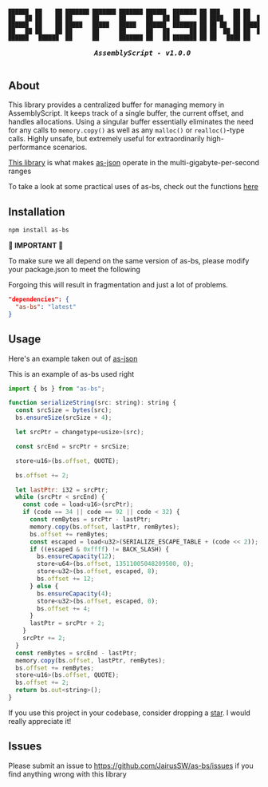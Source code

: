 <h5 align="center">
  <pre>
<span style="font-size: 0.8em;">██████  ██    ██ ███████ ███████ ███████ ██████  ███████ ██ ███    ██ ██   ██ 
██   ██ ██    ██ ██      ██      ██      ██   ██ ██      ██ ████   ██ ██  ██  
██████  ██    ██ █████   █████   █████   ██████  ███████ ██ ██ ██  ██ █████   
██   ██ ██    ██ ██      ██      ██      ██   ██      ██ ██ ██  ██ ██ ██  ██  
██████   ██████  ██      ██      ███████ ██   ██ ███████ ██ ██   ████ ██   ██ 
</span>
    AssemblyScript - v1.0.0
  </pre>
</h5>

## About

This library provides a centralized buffer for managing memory in AssemblyScript. It keeps track of a single buffer, the current offset, and handles allocations. Using a singular buffer essentially eliminates the need for any calls to `memory.copy()` as well as any `malloc()` or `realloc()`-type calls. Highly unsafe, but extremely useful for extraordinarily high-performance scenarios.

[This library](https://github.com/JairusSW/as-bs) is what makes [as-json](https://github.com/JairusSW/as-json) operate in the multi-gigabyte-per-second ranges

To take a look at some practical uses of as-bs, check out the functions [here](https://github.com/JairusSW/as-json/tree/master/assembly/serialize/simple)

## Installation

```bash
npm install as-bs
```

**🚨 IMPORTANT 🚨**

To make sure we all depend on the same version of as-bs, please modify your package.json to meet the following

Forgoing this will result in fragmentation and just a lot of problems.

```json
"dependencies": {
  "as-bs": "latest"
}
```

## Usage

Here's an example taken out of [as-json](https://github.com/JairusSW/as-json/tree/master/assembly/serialize/simple/string.ts)

This is an example of as-bs used right

```js
import { bs } from "as-bs";

function serializeString(src: string): string {
  const srcSize = bytes(src);
  bs.ensureSize(srcSize + 4);

  let srcPtr = changetype<usize>(src);

  const srcEnd = srcPtr + srcSize;

  store<u16>(bs.offset, QUOTE);

  bs.offset += 2;

  let lastPtr: i32 = srcPtr;
  while (srcPtr < srcEnd) {
    const code = load<u16>(srcPtr);
    if (code == 34 || code == 92 || code < 32) {
      const remBytes = srcPtr - lastPtr;
      memory.copy(bs.offset, lastPtr, remBytes);
      bs.offset += remBytes;
      const escaped = load<u32>(SERIALIZE_ESCAPE_TABLE + (code << 2));
      if ((escaped & 0xffff) != BACK_SLASH) {
        bs.ensureCapacity(12);
        store<u64>(bs.offset, 13511005048209500, 0);
        store<u32>(bs.offset, escaped, 8);
        bs.offset += 12;
      } else {
        bs.ensureCapacity(4);
        store<u32>(bs.offset, escaped, 0);
        bs.offset += 4;
      }
      lastPtr = srcPtr + 2;
    }
    srcPtr += 2;
  }
  const remBytes = srcEnd - lastPtr;
  memory.copy(bs.offset, lastPtr, remBytes);
  bs.offset += remBytes;
  store<u16>(bs.offset, QUOTE);
  bs.offset += 2;
  return bs.out<string>();
}
```

If you use this project in your codebase, consider dropping a [star](https://github.com/JairusSW/as-bs). I would really appreciate it!

## Issues

Please submit an issue to https://github.com/JairusSW/as-bs/issues if you find anything wrong with this library
